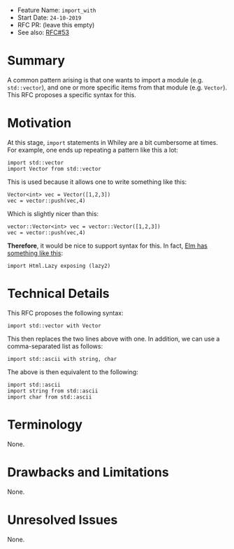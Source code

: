 - Feature Name: `import_with`
- Start Date: `24-10-2019`
- RFC PR: (leave this empty)
- See also: [RFC#53](https://github.com/Whiley/RFCs/blob/master/text/0053-imports.md)

# Summary

A common pattern arising is that one wants to import a module
(e.g. `std::vector`), and one or more specific items from that module
(e.g. `Vector`).  This RFC proposes a specific syntax for this.

# Motivation

At this stage, `import` statements in Whiley are a bit cumbersome at
times.  For example, one ends up repeating a pattern like this a lot:

```
import std::vector
import Vector from std::vector
```

This is used because it allows one to write something like this:

```
Vector<int> vec = Vector([1,2,3])
vec = vector::push(vec,4)
```

Which is slightly nicer than this:

```
vector::Vector<int> vec = vector::Vector([1,2,3])
vec = vector::push(vec,4)
```

**Therefore**, it would be nice to support syntax for this.  In fact,
[Elm has something like
this](https://stackoverflow.com/questions/30172903/what-does-exposing-mean-in-elm):

```
import Html.Lazy exposing (lazy2)
```

# Technical Details


This RFC proposes the following syntax:

```
import std::vector with Vector
```

This then replaces the two lines above with one.  In addition, we can
use a comma-separated list as follows:

```
import std::ascii with string, char
```

The above is then equivalent to the following:

```
import std::ascii
import string from std::ascii
import char from std::ascii
```

# Terminology

None.

# Drawbacks and Limitations

None.

# Unresolved Issues

None.